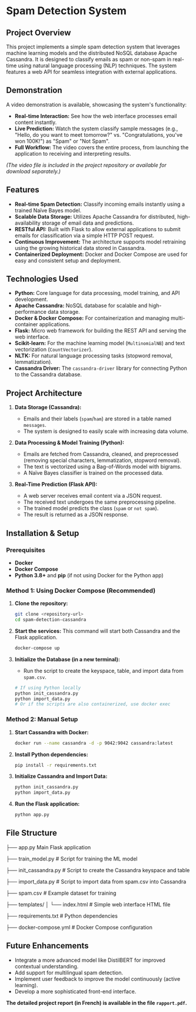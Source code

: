 # Spam Detection System

## Project Overview

This project implements a simple spam detection system that leverages machine learning models and the distributed NoSQL database Apache Cassandra. It is designed to classify emails as spam or non-spam in real-time using natural language processing (NLP) techniques. The system features a web API for seamless integration with external applications.

##  Demonstration

A video demonstration is available, showcasing the system's functionality:

- **Real-time Interaction:** See how the web interface processes email content instantly.
- **Live Prediction:** Watch the system classify sample messages (e.g., "Hello, do you want to meet tomorrow?" vs. "Congratulations, you've won 100K!") as "Spam" or "Not Spam".
- **Full Workflow:** The video covers the entire process, from launching the application to receiving and interpreting results.

*(The video file is included in the project repository or available for download separately.)*

## Features

- **Real-time Spam Detection:** Classify incoming emails instantly using a trained Naïve Bayes model.
- **Scalable Data Storage:** Utilizes Apache Cassandra for distributed, high-availability storage of email data and predictions.
- **RESTful API:** Built with Flask to allow external applications to submit emails for classification via a simple HTTP POST request.
- **Continuous Improvement:** The architecture supports model retraining using the growing historical data stored in Cassandra.
- **Containerized Deployment:** Docker and Docker Compose are used for easy and consistent setup and deployment.

## Technologies Used

- **Python:** Core language for data processing, model training, and API development.
- **Apache Cassandra:** NoSQL database for scalable and high-performance data storage.
- **Docker & Docker Compose:** For containerization and managing multi-container applications.
- **Flask:** Micro web framework for building the REST API and serving the web interface.
- **Scikit-learn:** For the machine learning model (`MultinomialNB`) and text vectorization (`CountVectorizer`).
- **NLTK:** For natural language processing tasks (stopword removal, lemmatization).
- **Cassandra Driver:** The `cassandra-driver` library for connecting Python to the Cassandra database.

## Project Architecture

1.  **Data Storage (Cassandra):**
    *   Emails and their labels (`spam`/`ham`) are stored in a table named `messages`.
    *   The system is designed to easily scale with increasing data volume.

2.  **Data Processing & Model Training (Python):**
    *   Emails are fetched from Cassandra, cleaned, and preprocessed (removing special characters, lemmatization, stopword removal).
    *   The text is vectorized using a Bag-of-Words model with bigrams.
    *   A Naïve Bayes classifier is trained on the processed data.

3.  **Real-Time Prediction (Flask API):**
    *   A web server receives email content via a JSON request.
    *   The received text undergoes the same preprocessing pipeline.
    *   The trained model predicts the class (`spam` or `not spam`).
    *   The result is returned as a JSON response.

## Installation & Setup

### Prerequisites

- **Docker**
- **Docker Compose**
- **Python 3.8+** and **pip** (if not using Docker for the Python app)

### Method 1: Using Docker Compose (Recommended)

1.  **Clone the repository:**
    ```bash
    git clone <repository-url>
    cd spam-detection-cassandra
    ```

2.  **Start the services:** This command will start both Cassandra and the Flask application.
    ```bash
    docker-compose up
    ```

3.  **Initialize the Database (in a new terminal):**
    *   Run the script to create the keyspace, table, and import data from `spam.csv`.
    ```bash
    # If using Python locally
    python init_cassandra.py
    python import_data.py
    # Or if the scripts are also containerized, use docker exec
    ```

### Method 2: Manual Setup

1.  **Start Cassandra with Docker:**
    ```bash
    docker run --name cassandra -d -p 9042:9042 cassandra:latest
    ```

2.  **Install Python dependencies:**
    ```bash
    pip install -r requirements.txt
    ```

3.  **Initialize Cassandra and Import Data:**
    ```bash
    python init_cassandra.py
    python import_data.py
    ```

4.  **Run the Flask application:**
    ```bash
    python app.py
    ```



## File Structure

├── app.py  Main Flask application

├── train_model.py # Script for training the ML model

├── init_cassandra.py # Script to create the Cassandra keyspace and table

├── import_data.py # Script to import data from spam.csv into Cassandra

├── spam.csv # Example dataset for training 

├── templates/
│ └── index.html # Simple web interface HTML file

├── requirements.txt # Python dependencies

├── docker-compose.yml # Docker Compose configuration


## Future Enhancements

- Integrate a more advanced model like DistilBERT for improved contextual understanding.
- Add support for multilingual spam detection.
- Implement user feedback to improve the model continuously (active learning).
- Develop a more sophisticated front-end interface.


 **The detailed project report (in French) is available in the file `rapport.pdf`.**
